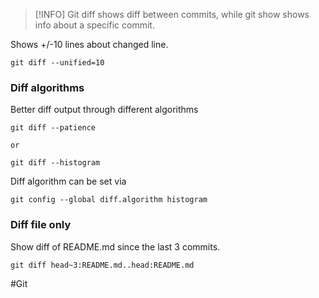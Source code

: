 
>[!INFO] 
>Git diff shows diff between commits, while git show shows info about a specific commit.



Shows +/-10 lines about changed line.

```
git diff --unified=10
```


### Diff algorithms

Better diff output through different algorithms

```
git diff --patience

or 

git diff --histogram
```


Diff algorithm can be set via

```
git config --global diff.algorithm histogram
```


### Diff file only


Show diff of README.md since the last 3 commits.


```
git diff head~3:README.md..head:README.md
```

#Git